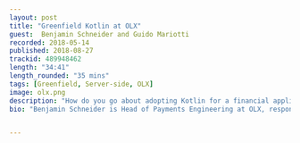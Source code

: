 ```yaml
---
layout: post
title: "Greenfield Kotlin at OLX"
guest:  Benjamin Schneider and Guido Mariotti
recorded: 2018-05-14
published: 2018-08-27   
trackid: 489948462
length: "34:41"
length_rounded: "35 mins"
tags: [Greenfield, Server-side, OLX]
image: olx.png
description: "How do you go about adopting Kotlin for a financial application when you're asked questions about it's validity, why it won't become another {xyz} language or be abandoned? How do you get people that don't know Java to use Kotlin? These and more things are discussed with Benjamin and Guido from OLX Group, where they talk about their usage of Kotlin on the backend with DropWizard for their financial payment system."
bio: "Benjamin Schneider is Head of Payments Engineering at OLX, responsible for the implementation of a new, centralised payment service throughout the OLX Group. Guido Pio Mariotti is a junior Software Engineer of the Payments team at OLX, in love with the Kotlin ecosystem, interested in Microservices and Machine Learning."


---
```


